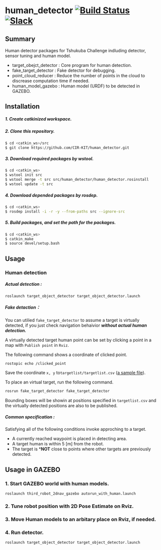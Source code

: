# human_detector [![Build Status](https://travis-ci.org/CIR-KIT/human_detector.svg?branch)](https://travis-ci.org/CIR-KIT/human_detector) [![Slack](https://img.shields.io/badge/Slack-CIR--KIT-blue.svg)](http://cir-kit.slack.com/messages/human_detector)

## Summary
Human detector packages for Tshukuba Challenge indluding detector, sensor tuning and human model.

- target_obejct_detector : Core program for human detection.
- fake_target_detector : Fake detector for debugging.
- point_cloud_reducer : Reduce the number of points in the cloud to discrease computation time if needed.
- human_model_gazebo : Human model (URDF) to be detected in GAZEBO.

## Installation
##### 1. Create **catkinized**  workspace.
##### 2. Clone this repository.
```bash
$ cd <catkin_ws>/src
$ git clone https://github.com/CIR-KIT/human_detector.git
```
##### 3. Download required packages by wstool.
```bash
$ cd <catkin_ws>
$ wstool init src
$ wstool merge -t src src/human_detector/human_detector.rosinstall
$ wstool update -t src
```
##### 4. Download depended packages by rosdep.
```bash
$ cd <catkin_ws>
$ rosdep install -i -r -y --from-paths src --ignore-src
```
##### 5. Build packages, and set the path for the packages.
```bash
$ cd <catkin_ws>
$ catkin_make
$ source devel/setup.bash
```

## Usage
### Human detection
##### Actual detection :
```
roslaunch target_object_detector target_object_detector.launch
```
##### Fake detaction： 
You can utilied `fake_target_detector` to assume a target is virtually detected, if you just check navigation behaivior ***without actual human detection.***  

A virtually detected target human point can be set by clicking a point in a map with `Publish point` in `Rviz`.

The following command shows a coordinate of clicked point.

```bash
rostopic echo /clicked_point
```

Save the coordinate `x, y` to`targetlist/targetlist.csv` ([a sample file](https://github.com/CIR-KIT/human_detector/blob/mm/add/document/fake_target_detector/targetfiles/targetlist.csv)).

To place an virtual target, run the following command.

```bash
rosrun fake_target_detector fake_target_detector
```

Bounding boxes will be showin at positions specified in `targetlist.csv` and the virtually detected positions are also to be published.

##### Common specification : 
Satisfying all of the following conditions invoke approching to a target.

- A currently reached waypoint is placed in detecting area.
- A target human is within 5 [m] from the robot.
- The target is ***NOT** close to points where other targets are previously detected.

## Usage in GAZEBO

### 1. Start GAZEBO world with human models.

```bash
roslaunch third_robot_2dnav_gazebo autorun_with_human.launch
```

### 2. Tune robot position with 2D Pose Estimate on Rviz.

### 3. Move Human models to an arbitary place on Rviz, if needed.

### 4. Run detector.

```bash
roslaunch target_object_detector target_object_detector.launch
```
